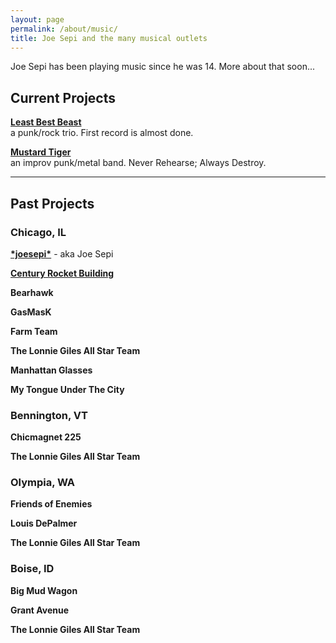 ```yaml
---
layout: page
permalink: /about/music/
title: Joe Sepi and the many musical outlets
---
```


Joe Sepi has been playing music since he was 14. More about that soon...

## Current Projects

**[Least Best Beast](http://leastbestbeast.com)**<br>
a punk/rock trio. First record is almost done.

**[Mustard Tiger](http://mustardtiger.rocks)**<br>
an improv punk/metal band. Never Rehearse; Always Destroy.

---

## Past Projects

### Chicago, IL

**[&#42;joesepi&#42;](/about/music/joesepi)** - aka Joe Sepi

**[Century Rocket Building](/about/music/crb)**

**Bearhawk**

**GasMasK**

**Farm Team**

**The Lonnie Giles All Star Team**

**Manhattan Glasses**

**My Tongue Under The City**

### Bennington, VT

**Chicmagnet 225**

**The Lonnie Giles All Star Team**

### Olympia, WA

**Friends of Enemies**

**Louis DePalmer**

**The Lonnie Giles All Star Team**

### Boise, ID

**Big Mud Wagon**

**Grant Avenue**

**The Lonnie Giles All Star Team**


